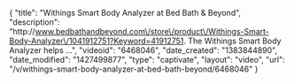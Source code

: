 {
    "title": "Withings Smart Body Analyzer at Bed Bath & Beyond",
    "description": "http:\/\/www.bedbathandbeyond.com\/store\/product\/Withings-Smart-Body-Analyzer\/1041912751?Keyword=41912751. The Withings Smart Body Analyzer helps ...",
    "videoid": "6468046",
    "date_created": "1383844890",
    "date_modified": "1427499877",
    "type": "captivate",
    "layout": "video",
    "url": "\/v\/withings-smart-body-analyzer-at-bed-bath-beyond\/6468046"
}